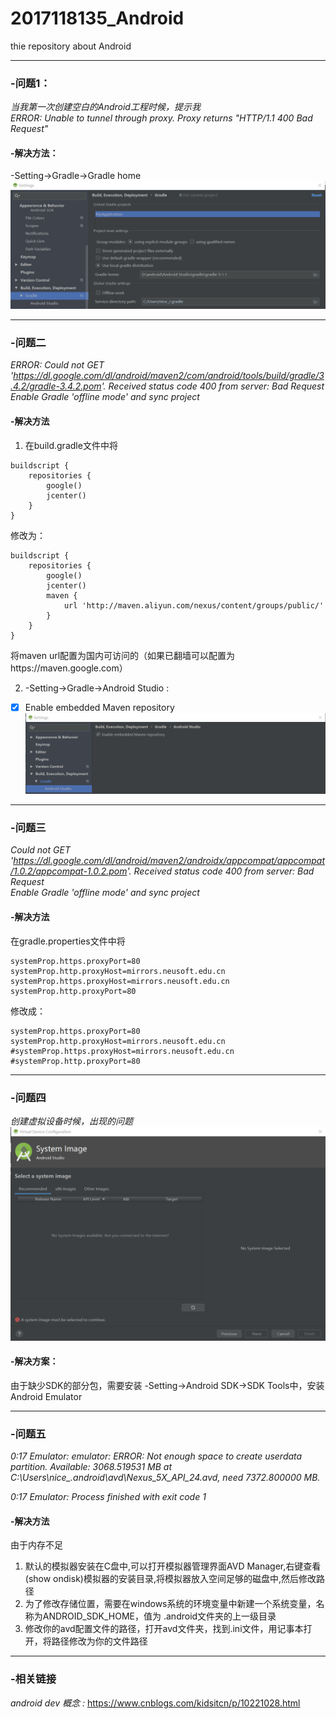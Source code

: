 # 2017118135_Android  
thie repository about Android
****
### -问题1：  
_当我第一次创建空白的Android工程时候，提示我  
ERROR: Unable to tunnel through proxy. Proxy returns "HTTP/1.1 400 Bad Request"_
  
#### -解决方法：  
-Setting->Gradle->Gradle home  
![my](https://github.com/nicewithgreat/2017118135_Android/blob/master/img/Gradle%20home.png)

**** 
### -问题二  
_ERROR: Could not GET 'https://dl.google.com/dl/android/maven2/com/android/tools/build/gradle/3.4.2/gradle-3.4.2.pom'. Received status code 400 from server: Bad Request  
Enable Gradle 'offline mode' and sync project_
  
#### -解决方法  
1. 在build.gradle文件中将
```
buildscript {
    repositories {
        google()
        jcenter()
    }
}
```
修改为：
```
buildscript {
    repositories {
        google()
        jcenter()
        maven {
            url 'http://maven.aliyun.com/nexus/content/groups/public/'
        }
    }
}
```
将maven url配置为国内可访问的（如果已翻墙可以配置为https://maven.google.com）  
  
2. -Setting->Gradle->Android Studio : 
  - [x] Enable embedded Maven repository  
![my](https://github.com/nicewithgreat/2017118135_Android/blob/master/img/Enable%20embedded%20Maven%20repository.png)

****
### -问题三  
_Could not GET 'https://dl.google.com/dl/android/maven2/androidx/appcompat/appcompat/1.0.2/appcompat-1.0.2.pom'. Received status code 400 from server: Bad Request  
Enable Gradle 'offline mode' and sync project_
  
#### -解决方法  
在gradle.properties文件中将
```
systemProp.https.proxyPort=80  
systemProp.http.proxyHost=mirrors.neusoft.edu.cn  
systemProp.https.proxyHost=mirrors.neusoft.edu.cn  
systemProp.http.proxyPort=80
```
修改成：
```
systemProp.https.proxyPort=80
systemProp.http.proxyHost=mirrors.neusoft.edu.cn  
#systemProp.https.proxyHost=mirrors.neusoft.edu.cn  
#systemProp.http.proxyPort=80  
```

****
### -问题四
_创建虚拟设备时候，出现的问题_
![my](https://github.com/nicewithgreat/2017118135_Android/blob/master/img/No%20System%20images%20available.png)
 
#### -解决方案：
由于缺少SDK的部分包，需要安装
-Setting->Android SDK->SDK Tools中，安装Android Emulator

****
### -问题五
*0:17	Emulator: emulator: ERROR: Not enough space to create userdata partition. Available: 3068.519531 MB at C:\Users\nice_\.android\avd\Nexus_5X_API_24.avd, need 7372.800000 MB.*

_0:17	Emulator: Process finished with exit code 1_

#### -解决方法
由于内存不足
1.	默认的模拟器安装在C盘中,可以打开模拟器管理界面AVD Manager,右键查看(show ondisk)模拟器的安装目录,将模拟器放入空间足够的磁盘中,然后修改路径
2.	为了修改存储位置，需要在windows系统的环境变量中新建一个系统变量，名称为ANDROID_SDK_HOME，值为 .android文件夹的上一级目录
3.	修改你的avd配置文件的路径，打开avd文件夹，找到.ini文件，用记事本打开，将路径修改为你的文件路径

****
### -相关链接
_android dev 概念 :_ https://www.cnblogs.com/kidsitcn/p/10221028.html
